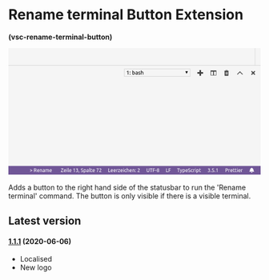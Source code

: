 # Rename terminal Button Extension

**(vsc-rename-terminal-button)**

![A screenshot showing the changes made by this extension](https://raw.githubusercontent.com/sketchbuch/vsc-rename-terminal-button/master/docs/images/screenshot.png '# Rename terminal Button Extension')

Adds a button to the right hand side of the statusbar to run the 'Rename terminal' command. The button is only visible if there is a visible terminal.

## Latest version

#### [1.1.1](https://github.com/sketchbuch/vsc-rename-terminal-button/compare/v1.0.2...v1.1.1) (2020-06-06)

- Localised
- New logo